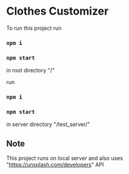 # Clothes Customizer

To run this project
run

### `npm i`

### `npm start`

in root directory "/"

run

### `npm i`

### `npm start`

in server directory "/test_server/"

## Note

This project runs on local server and also uses "https://unsplash.com/developers" API
